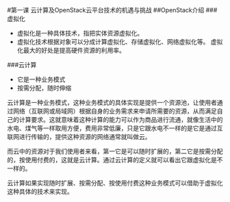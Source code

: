 #第一课 云计算及OpenStack云平台技术的机遇与挑战
##OpenStack介绍
###虚拟化
* 虚拟化是一种具体技术，指把实体资源虚拟化。
* 虚拟化技术根据对象可以分成计算虚拟化、存储虚拟化、网络虚拟化等。
虚拟化最大的好处是提高硬件资源的利用率。

###云计算
* 它是一种业务模式
* 按需分配，随时伸缩

云计算是一种业务模式，这种业务模式的具体实现是提供一个资源池，让使用者通过网络（互联网或局域网）根据自身的业务需求来申请所需要的资源，从而满足自己的计算要求。这就意味着这种计算的能力可以作为商品进行流通，就像生活中的水电、煤气等一样取用方便，费用非常低廉，只是它跟水电不一样的是它是通过互联网进行传输的，提供这种资源的网络通常就叫做云。

而云中的资源对于我们使用者来看，第一它是可以随时扩展的，第二它是按需分配的，按使用付费的，这就是云计算。通过云计算的定义就可以看出它跟虚拟化是不一样的。

云计算如果实现随时扩展、按需分配、按使用付费这种业务模式可以借助于虚拟化这种具体的技术来实现。


